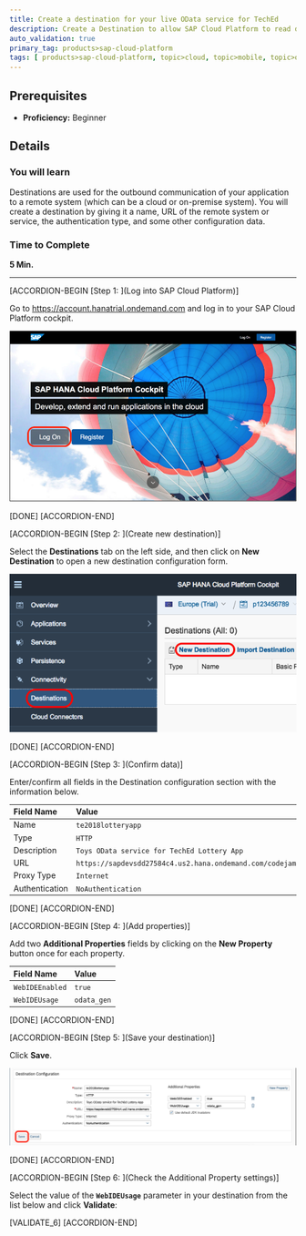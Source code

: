 ```yaml
---
title: Create a destination for your live OData service for TechEd
description: Create a Destination to allow SAP Cloud Platform to read data
auto_validation: true
primary_tag: products>sap-cloud-platform
tags: [ products>sap-cloud-platform, topic>cloud, topic>mobile, topic>odata, tutorial>beginner ]
---
```


## Prerequisites  
 - **Proficiency:** Beginner


## Details
### You will learn
Destinations are used for the outbound communication of your application to a remote system (which can be a cloud or on-premise system). You will create a destination by giving it a name, URL of the remote system or service, the authentication type, and some other configuration data.


### Time to Complete
**5 Min.**

---


[ACCORDION-BEGIN [Step 1: ](Log into SAP Cloud Platform)]

Go to <https://account.hanatrial.ondemand.com> and log in to your SAP Cloud Platform cockpit.

![SAP Cloud Platform log in page](mob1-1_1.png)

[DONE]
[ACCORDION-END]

[ACCORDION-BEGIN [Step 2: ](Create new destination)]

Select the **Destinations** tab on the left side, and then click on **New Destination** to open a new destination configuration form.

![SAP Web IDE Destination tab](mob1-1_2.png)

[DONE]
[ACCORDION-END]

[ACCORDION-BEGIN [Step 3: ](Confirm data)]

Enter/confirm all fields in the Destination configuration section with the information below.

Field Name     | Value
:------------- | :-------------
Name           | `te2018lotteryapp`
Type           | `HTTP`
Description    | `Toys OData service for TechEd Lottery App`
URL            | `https://sapdevsdd27584c4.us2.hana.ondemand.com/codejam/toyspace/services/api.xsodata/`
Proxy Type     | `Internet`
Authentication | `NoAuthentication`



[DONE]
[ACCORDION-END]

[ACCORDION-BEGIN [Step 4: ](Add properties)]


Add two **Additional Properties** fields by clicking on the **New Property** button once for each property.

Field Name       | Value
:--------------- | :-------------
`WebIDEEnabled`  | `true`
`WebIDEUsage`    | `odata_gen`




[DONE]
[ACCORDION-END]

[ACCORDION-BEGIN [Step 5: ](Save your destination)]

Click **Save**.

![Completed SAP Cloud Platform destination](mob1-1_3.png)

[DONE]
[ACCORDION-END]

[ACCORDION-BEGIN [Step 6: ](Check the Additional Property settings)]

Select the value of the **`WebIDEUsage`** parameter in your destination from the list below and click **Validate**:

[VALIDATE_6]
[ACCORDION-END]

